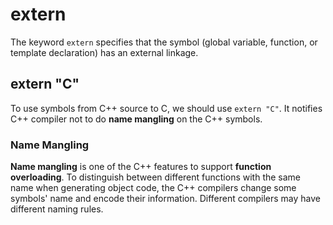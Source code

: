 # extern
The keyword `extern` specifies that the symbol (global variable, function, or template declaration) has an external linkage.

## extern "C"
To use symbols from C++ source to C, we should use `extern "C"`.
It notifies C++ compiler not to do **name mangling** on the C++ symbols.

### Name Mangling
**Name mangling** is one of the C++ features to support **function overloading**.
To distinguish between different functions with the same name when generating object code, the C++ compilers change some symbols' name and encode their information.
Different compilers may have different naming rules.
